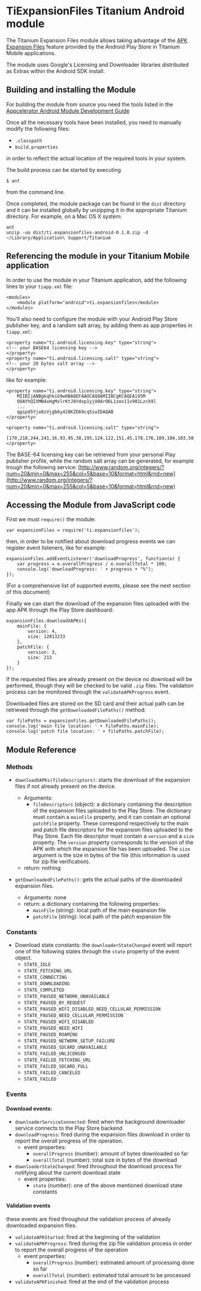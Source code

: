 # TiExpansionFiles Titanium Android module

The Titanium Expansion Files module allows taking advantage of the [APK Expansion Files](http://developer.android.com/google/play/expansion-files.html) feature provided by the Android Play Store in Titanium Mobile applications.

The module uses Google's Licensing and Downloader libraries distributed as Extras within the Android SDK install.


## Building and installing the Module

For building the module from source you need the tools listed in the [Appcelerator Android Module Development Guide](http://docs.appcelerator.com/titanium/latest/#!/guide/Android_Module_Development_Guide-section-29004945_AndroidModuleDevelopmentGuide-InstallingtheNecessaryComponents)

Once all the necessary tools have been installed, you need to manually modify the following files:

* `.classpath`
* `build.properties`

in order to reflect the actual location of the required tools in your system.

The build process can be started by executing

	$ ant 

from the command line. 

Once completed, the module package can be found in the `dist` directory and it can be installed globally by unzipping it in the appropriate Titanium directory. For example, on a Mac OS X system:


	ant
	unzip -uo dist/ti.expansionfiles-android-0.1.0.zip -d ~/Library/Application\ Support/Titanium



## Referencing the module in your Titanium Mobile application

In order to use the module in your Titanium application, add the following lines to your `tiapp.xml` file:
  
	<modules>
		<module platform="android">ti.expansionfiles</module>
	</modules>
	

You'll also need to configure the module with your Android Play Store publisher key, and a random salt array, by adding them as app properties in `tiapp.xml`:

	<property name="ti.android.licensing.key" type="string">
	<!-- your BASE64 licensing key -->
	</property>
	<property name="ti.android.licensing.salt" type="string">
	<!-- your 20 bytes salt array -->
	</property>
	
like for example:

	<property name="ti.android.licensing.key" type="string">
		MIIBIjANBgkqhkiG9w0BAQEFAAOCAQ8AMIIBCgKCAQEAi95M
		OOAYhQIXMN4xHgMxlrKtJ8Ydxp1yjU0ArO6L1zex11v981Lzck9l 
		...
		qgspd5Yjo8zVjgb6y428KZD69cq5iwIDAQAB
	</property>
	
	<property name="ti.android.licensing.salt" type="string">
		[170,218,244,241,16,93,95,38,195,124,122,151,45,178,176,189,104,103,50,103]
	</property>

The BASE-64 licensing key can be retrieved from your personal Play publisher profile, while the random salt array can be generated, for example trough the following service: [http://www.random.org/integers/?num=20&min=0&max=255&col=5&base=10&format=html&rnd=new](http://www.random.org/integers/?num=20&min=0&max=255&col=5&base=10&format=html&rnd=new)

## Accessing the Module from JavaScript code

First we must `require()` the module:

	var expansionFiles = require('ti.expansionfiles');

then, in order to be notified about download progress events we can register event listeners, like for example:

	expansionFiles.addEventListener('downloadProgress', function(e) {
        var progress = e.overallProgress / e.overallTotal * 100;
        console.log('downloadProgress: ' + progress + "%");
    });

(For a comprehensive list of supported events, please see the next section of this document)

Finally we can start the download of the expansion files uploaded with the app APK through the Play Store dashboard:

	expansionFiles.downloadXAPKs({
        mainFile: {
            version: 4,
            size: 12013233
        },
        patchFile: {
            version: 3,
            size: 213
        }
    });
    
If the requested files are already present on the device no download will be performed, though they will be checked to be valid `.zip` files. The validation process can be monitored through the `validateAPKProgress` event.

Downloaded files are stored on the SD card and their actual path can be retrieved through the `getDownloadedFilePaths()` method:

	var filePaths = expansionFiles.getDownloadedFilePaths();
	console.log('main file location: ' + filePaths.mainFile);
	console.log('patch file location: ' + filePaths.patchFile);

## Module Reference

### Methods

* `downloadXAPKs(fileDescriptors)`: starts the download of the expansion files if not already present on the device.
	* Arguments:
		* `fileDescriptors` (object): a dictionary containing the description of the expansion files uploaded to the Play Store. The dictionary must contain a `mainFile` property, and it can contain an optional `patchFile` property. These correspond respectively to the main and patch file descriptors for the expansion files uploaded to the Play Store. Each file descriptor must contain a `version` and a `size` property. The `version` property corresponds to the version of the APK with which the expansion file has been uploaded. The `size` argument is the size in bytes of the file (this information is used for zip file verification).
	* return: nothing
	
* `getDownloadedFilePaths()`: gets the actual paths of the downloaded expansion files.
	* Arguments: none
	* return: a dictionary containing the following properties:
		* `mainFile` (string): local path of the main expansion file
		* `patchFile` (string): local path of the patch expansion file
	
### Constants

* Download state constants: the `downloaderStateChanged` event will report one of the following states through the `state` property of the event object.
    * `STATE_IDLE`
    * `STATE_FETCHING_URL`
    * `STATE_CONNECTING`
    * `STATE_DOWNLOADING`
    * `STATE_COMPLETED`
    * `STATE_PAUSED_NETWORK_UNAVAILABLE`
    * `STATE_PAUSED_BY_REQUEST`
    * `STATE_PAUSED_WIFI_DISABLED_NEED_CELLULAR_PERMISSION`
    * `STATE_PAUSED_NEED_CELLULAR_PERMISSION`
    * `STATE_PAUSED_WIFI_DISABLED`
    * `STATE_PAUSED_NEED_WIFI`
    * `STATE_PAUSED_ROAMING`
    * `STATE_PAUSED_NETWORK_SETUP_FAILURE`
    * `STATE_PAUSED_SDCARD_UNAVAILABLE`
    * `STATE_FAILED_UNLICENSED`
    * `STATE_FAILED_FETCHING_URL`
    * `STATE_FAILED_SDCARD_FULL`
    * `STATE_FAILED_CANCELED`
    * `STATE_FAILED`

### Events

#### Download events:

* `downloaderServiceConnected`: fired when the background downloader service connects to the Play Store backend
* `downloadProgress`: fired during the expansion files download in order to report the overall progress of the operation. 
	* event properties:
		* `overallProgress` (number): amount of bytes downloaded so far
		* `overallTotal` (number): total size in bytes of the download
* `downloaderStateChanged`: fired throughout the download process for notifying about the current download state
	* event properties:
		* `state` (number): one of the above mentioned download state constants

#### Validation events
these events are fired throughout the validation process of already downloaded expansion files.

* `validateAPKStarted`: fired at the beginning of the validation
* `validateAPKProgress`: fired during the zip file validation process in order to report the overall progress of the operation
	* event properties:
		* `overallProgress` (number): estimated amount of processing done so far
		* `overallTotal` (number): estimated total amount to be processed
* `validateAPKFinished`: fired at the end of the validation process


		
